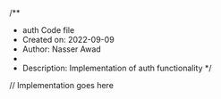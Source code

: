 /**
 * auth Code file
 * Created on: 2022-09-09
 * Author: Nasser Awad
 *
 * Description: Implementation of auth functionality
 */
 
// Implementation goes here

